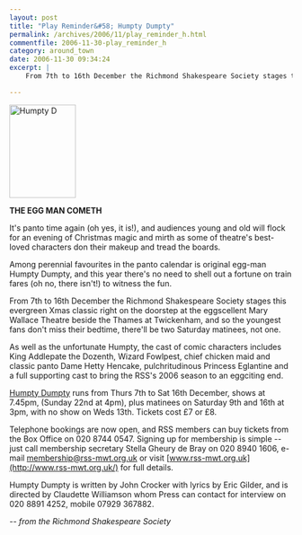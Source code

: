 ```yaml
---
layout: post
title: "Play Reminder&#58; Humpty Dumpty"
permalink: /archives/2006/11/play_reminder_h.html
commentfile: 2006-11-30-play_reminder_h
category: around_town
date: 2006-11-30 09:34:24
excerpt: |
    From 7th to 16th December the Richmond Shakespeare Society stages this evergreen Xmas classic right on the doorstep at the eggscellent Mary Wallace Theatre beside the Thames at Twickenham, and so the youngest fans don't miss their bedtime, there'll be two Saturday matinees, not one.

---
```


<img src="/assets/images/2006/humptyD-thumb.jpg" width="118" height="166" alt="Humpty D" class="right" />

**THE EGG MAN COMETH**

It's panto time again (oh yes, it is!), and audiences young and old will flock for an evening of Christmas magic and mirth as some of theatre's best-loved characters don their makeup and tread the boards.

Among perennial favourites in the panto calendar is original egg-man Humpty Dumpty, and this year there's no need to shell out a fortune on train fares (oh no, there isn't!) to witness the fun.

From 7th to 16th December the Richmond Shakespeare Society stages this evergreen Xmas classic right on the doorstep at the eggscellent Mary Wallace Theatre beside the Thames at Twickenham, and so the youngest fans don't miss their bedtime, there'll be two Saturday matinees, not one.

As well as the unfortunate Humpty, the cast of comic characters includes King Addlepate the Dozenth, Wizard Fowlpest, chief chicken maid and classic panto Dame Hetty Hencake, pulchritudinous Princess Eglantine and a full supporting cast to bring the RSS's 2006 season to an eggciting end.

[Humpty Dumpty](/event/Play/200609290408) runs from Thurs 7th to Sat 16th December, shows at 7.45pm, (Sunday 22nd at 4pm), plus matinees on Saturday 9th and 16th at 3pm, with no show on Weds 13th. Tickets cost £7 or £8.

Telephone bookings are now open, and RSS members can buy tickets from the Box Office on 020 8744 0547. Signing up for membership is simple -- just call membership secretary Stella Gheury de Bray on 020 8940 1606, e-mail membership@rss-mwt.org.uk or visit [www.rss-mwt.org.uk](http://www.rss-mwt.org.uk/) for full details.

Humpty Dumpty is written by John Crocker with lyrics by Eric Gilder, and is directed by Claudette Williamson whom Press can contact for interview on 020 8891 4252, mobile 07929 367882.

<em>-- from the Richmond Shakespeare Society</em>
